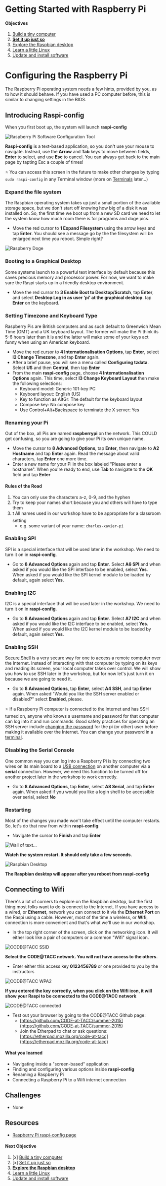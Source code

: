 Getting Started with Raspberry Pi
=================================

#### Objectives
1. [Build a tiny computer](01-build.md)
2. **[Set it up just so](02-configuring.md)**
3. [Explore the Raspbian desktop](03-raspbian-desktop.md)
4. [Learn a little Linux](04-linux-101.md)
5. [Update and install software](05-apt-get.md)

# Configuring the Raspberry Pi

The Raspberry Pi operating system needs a few hints, provided by you, as to how it should behave. If you have used a PC computer before, this is similar to changing settings in the BIOS.

## Introducing Raspi-config

When you first boot up, the system will launch **raspi-config**

![Raspberry Pi Software Configuration Tool](images/raspi-config.png)

**Raspi-config** is a text-based application, so you don't use your mouse to navigate. Instead, use the **Arrow** and **Tab** keys to move between fields, **Enter** to select, and use **Esc** to cancel. You can always get back to the main page by tapting Esc a couple of times!

:star: You can access this screen in the future to make other changes by typing `sudo raspi-config` in any Terminal window (more on [Terminals](03-raspbian-desktop.md#terminal) later...)

### Expand the file system

The Raspbian operating system takes up just a small portion of the available storage space, but we don't start off knowing how big of a disk it was installed on. So, the first time we boot up from a new SD card we need to let the system know how much room there is for programs and doge pics.

* Move the red cursor to **1 Expand Filesystem** using the arrow keys and tap **Enter**. You should see a message go by the the filesystem will be enlarged next time you reboot. Simple right?

![Raspberry Doge](images/doge.jpg)

### Booting to a Graphical Desktop

Some systems launch to a powerful text interface by default because this saves precious memory and processor power. For now, we want to make sure the Raspi starts up in a friendly desktop environment.

* Move the red cursor to **3 Enable Boot to Desktop/Scratch**, tap **Enter**, and select **Desktop Log in as user 'pi' at the graphical desktop**. tap **Enter** on the keyboard.

### Setting Timezone and Keyboard Type

Raspberry Pis are British computers and as such default to Greenwich Mean Time (GMT) and a UK keyboard layout. The former will make the Pi think its 5-6 hours later than it is and the latter will make some of your keys act funny when using an American keyboard.

* Move the red cursor to **4 Internationalisation Options**, tap **Enter**, select **I2 Change Timezone**, and tap **Enter** again.
* After a brief pause, you will see a menu called **Configuring tzdata**. Select **US** and then **Central**, then tap **Enter**
* From the main **raspi-config** page, choose **4 Internationalisation Options** again. This time, select **I3 Change Keyboard Layout** then make the following selections:
	* Keyboard model: Generic 101-key PC
	* Keyboard layout: English (US)
	* Key to function as AltGr: The default for the keyboard layout
	* Compose key: No compose key
	* Use Control+Alt+Backspace to terminate the X server: Yes

### Renaming your Pi

Out of the box, all Pis are named **raspberrypi** on the network. This COULD get confusing, so you are going to give your Pi its own unique name.

* Move the cursor to **8 Advanced Options**, tap **Enter**, then navigate to **A2 Hostname** and tap **Enter** again. Read the message about valid characters, tap **Enter** one more time.
* Enter a new name for your Pi in the box labeled "Please enter a hostname". When you're ready to end, use **Tab** to navigate to the **OK** field and tap **Enter**

#### Rules of the Road

1. You can only use the characters a-z, 0-9, and the hyphen
2. Try to keep your names short because you and others will have to type them
3. :exclamation: All names used in our workshop have to be appropriate for a classroom setting
   * e.g. some variant of your name: `charles-xavier-pi`

### Enabling SPI

SPI is a special interface that will be used later in the workshop. We need to turn it on in **raspi-config**.

* Go to **8 Advanced Options** again and tap **Enter**. Select **A6 SPI** and when asked if you would like the SPI interface to be enabled, select **Yes**. When asked if you would like the SPI kernel module to be loaded by default, again select **Yes**.

### Enabling I2C

I2C is a special interface that will be used later in the workshop. We need to turn it on in **raspi-config**.

* Go to **8 Advanced Options** again and tap **Enter**. Select **A7 I2C** and when asked if you would like the I2C interface to be enabled, select **Yes**. When asked if you would like the I2C kernel module to be loaded by default, again select **Yes**.

### Enabling SSH

[Secure Shell](http://en.wikipedia.org/wiki/Secure_Shell) is a very secure way for one to access a remote computer over the Internet. Instead of interacting with that computer by typing on its keys and reading its screen, your local computer takes over control. We will show you how to use SSH later in the workshop, but for now let's just turn it on because we are going to need it.

* Go to **8 Advanced Options**, tap **Enter**, select **A4 SSH**, and tap **Enter** again. When asked "Would you like the SSH server enabled or disabled?" select **Enabled**, please.

:star: If a Raspberry Pi computer is connected to the Internet and has SSH turned on, anyone who knows a username and password for that computer can log into it and run commands. Good safety practices for operating an SSH server include [changing the password](http://www.tldp.org/LDP/lame/LAME/linux-admin-made-easy/changing-user-passwords.html) for the pi (or other) user before making it available over the Internet. You can change your password in a [terminal](03-raspbian-desktop.md#terminal).

### Disabling the Serial Console

One common way you can log into a Raspberry Pi is by connecting two wires on its main board to a [USB connection](https://learn.adafruit.com/adafruits-raspberry-pi-lesson-5-using-a-console-cable) on another computer via a **serial** connection. However, we need this function to be turned off for another project later in the workshop to work correctly.

* Go to **8 Advanced Options**, tap **Enter**, select **A8 Serial**, and tap **Enter** again. When asked if you would you like a login shell to be accessible over serial, select **No**

### Restarting

Most of the changes you made won't take effect until the computer restarts. So, let's do that now from within **raspi-config**

* Navigate the cursor to **Finish** and tap **Enter**

![Wall of text...](images/booting.jpg)

**Watch the system restart. It should only take a few seconds.**

![Raspbian Desktop](images/desktop-start.jpg)

**The Raspbian desktop will appear after you reboot from raspi-config**

## Connecting to Wifi

There's a lot of corners to explore on the Raspbian desktop, but the first thing most folks want to do is connect to the Internet. If you have access to a wired, or **Ethernet**, network you can connect to it via the **Ethernet Port** on the Raspi using a cable. However, most of the time a wireless, or **Wifi**, connection is more convenient and that's what we'll use in our workshop.

* In the top right corner of the screen, click on the networking icon. It will either look like a pair of computers or a common "Wifi" signal icon.

![CODE@TACC SSID](images/01-find-wifi.jpg)

**Select the CODE@TACC network. You will not have access to the others.**

* Enter either this access key **0123456789** or one provided to you by the instructors

![CODE@TACC WPA2](images/02-enter-wpa2.jpg)

**If you entered the key correctly, when you click on the Wifi icon, it will show your Raspi to be connected to the CODE@TACC network**

![CODE@TACC connected](images/03-connected-wifi.jpg)

* Test out your browser by going to the CODE@TACC Github page:
  * [https://github.com/CODE-at-TACC/summer-2015](https://github.com/CODE-at-TACC/summer-2015)
  * Join the Etherpad to chat or ask questions: [https://etherpad.mozilla.org/code-at-tacc](https://etherpad.mozilla.org/code-at-tacc)

#### What you learned
* Navigating inside a "screen-based" application
* Finding and configuring various options inside **raspi-config**
* Renaming a Raspberry Pi
* Connecting a Raspberry Pi to a Wifi internet connection

## Challenges
* None

## Resources

* [Raspberry Pi raspi-config page](https://www.raspberrypi.org/documentation/configuration/raspi-config.md)

#### Next Objective
1. [x] [Build a tiny computer](01-build.md)
2. [x] [Set it up just so](02-configuring.md)
3. **[Explore the Raspbian desktop](03-raspbian-desktop.md)**
4. [Learn a little Linux](04-linux-101.md)
5. [Update and install software](05-apt-get.md)
